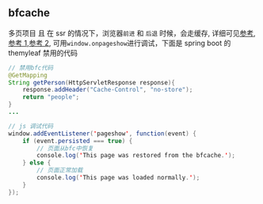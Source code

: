 ## bfcache

多页项目 且 在 ssr 的情况下，浏览器`前进` 和 `后退` 时候，会走缓存, 详细可见[参考](https://web.dev/bfcache/),[参考 1](https://stackoverflow.com/questions/49547/how-do-we-control-web-page-caching-across-all-browsers),[参考 2](https://developer.mozilla.org/en-US/docs/Web/HTTP/Headers/Cache-Control), 可用`window.onpageshow`进行调试，下面是 spring boot 的 themyleaf 禁用的代码

```java
// 禁用bfc代码
@GetMapping
String getPerson(HttpServletResponse response){
    response.addHeader("Cache-Control", "no-store");
    return "people";
}
...

// js 调试代码
window.addEventListener('pageshow', function(event) {
    if (event.persisted === true) {
        // 页面从bfc中恢复
        console.log('This page was restored from the bfcache.');
    } else {
        // 页面正常加载
        console.log('This page was loaded normally.');
    }
});
```
